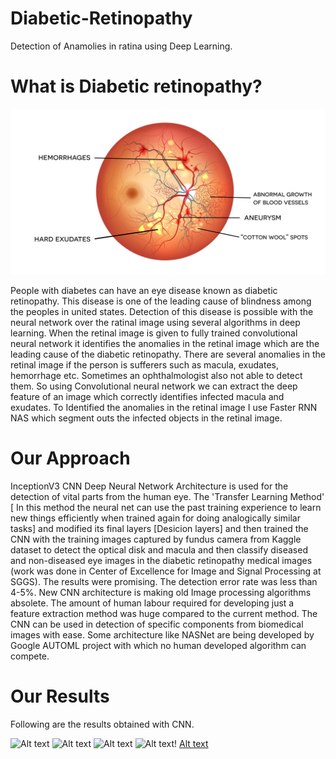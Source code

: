# Diabetic-Retinopathy
Detection of Anamolies in ratina using Deep Learning.

# What is Diabetic retinopathy?

![Alt text](DR.jpg?raw=true "Title")

People with diabetes can have an eye disease known as diabetic retinopathy. This disease is one of the leading cause of blindness among the peoples in united states. Detection of this disease is possible with the neural network over the ratinal image using several algorithms in deep learning. When the retinal image is given to fully trained convolutional neural network it identifies the anomalies in the retinal image which are the leading cause of the diabetic retinopathy. There are several anomalies in the retinal image if the person is sufferers such as macula, exudates, hemorrhage etc. Sometimes an ophthalmologist also not able to detect them. So using Convolutional neural network we can extract the deep feature of an image which correctly identifies infected macula and exudates. To Identified the anomalies in the retinal image I use Faster RNN NAS which segment outs the infected objects in the retinal image.

# Our Approach 
InceptionV3 CNN Deep Neural Network Architecture is used for the detection of vital parts from the human eye. The 'Transfer Learning Method' [ In this method the neural net can use the past training experience to learn new things efficiently when trained again for doing analogically similar tasks] and modified its final layers [Desicion layers] and then trained the CNN with the training images captured by fundus camera from Kaggle dataset to detect the optical disk and macula and then classify diseased and non-diseased eye images in the diabetic retinopathy medical images (work was done in Center of Excellence for Image and Signal Processing at SGGS). The results were promising. The detection error rate was less than 4-5%.
New CNN architecture is making old Image processing algorithms absolete. The amount of human labour required for developing just a feature extraction method was huge compared to the current method. The CNN can be used in detection of specific components from biomedical images with ease. Some architecture like NASNet are being developed by Google AUTOML project with which no human developed algorithm can compete. 

# Our Results
Following are the results obtained with CNN.

![Alt text](disc_macula_results/img1.png?raw=true "Title")
![Alt text](disc_macula_results/img14.png?raw=true "Title")
![Alt text](disc_macula_results/img11.png?raw=true "Title")
![Alt text](disc_macula_results/img12.png?raw=true "Title")!
[Alt text](disc_macula_results/img13.png?raw=true "Title")


